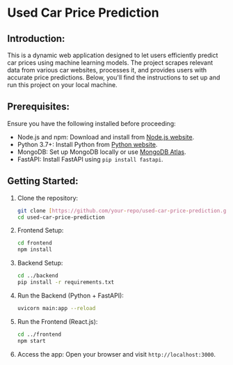 # Used Car Price Prediction

## Introduction:
This is a dynamic web application designed to let users efficiently predict car prices using machine learning models. The project scrapes relevant data from various car websites, processes it, and provides users with accurate price predictions. Below, you'll find the instructions to set up and run this project on your local machine.

## Prerequisites:
Ensure you have the following installed before proceeding:
- Node.js and npm: Download and install from [Node.js website](https://nodejs.org/).
- Python 3.7+: Install Python from [Python website](https://www.python.org/downloads/).
- MongoDB: Set up MongoDB locally or use [MongoDB Atlas](https://www.mongodb.com/cloud/atlas).
- FastAPI: Install FastAPI using `pip install fastapi`.

## Getting Started:
1. Clone the repository:
    ```bash
    git clone [https://github.com/your-repo/used-car-price-prediction.git](https://github.com/prabhnosingh/used-car-price-prediction.git)
    cd used-car-price-prediction
    ```

2. Frontend Setup:
    ```bash
    cd frontend
    npm install
    ```

3. Backend Setup:
    ```bash
    cd ../backend
    pip install -r requirements.txt
    ```

4. Run the Backend (Python + FastAPI):
    ```bash
    uvicorn main:app --reload
    ```

5. Run the Frontend (React.js):
    ```bash
    cd ../frontend
    npm start
    ```

6. Access the app:
    Open your browser and visit `http://localhost:3000`.
